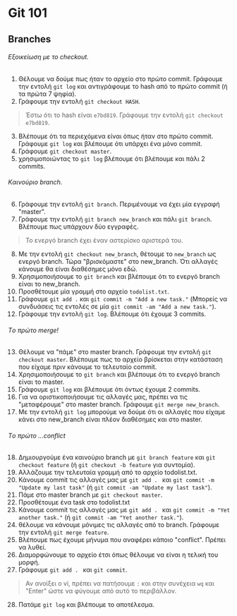 # Git 101
## Branches

###### Εξοικείωση με το checkout.
1. Θέλουμε να δούμε πως ήταν το αρχείο στο πρώτο commit. Γράφουμε την εντολή `git log` και αντιγράφουμε το hash από το πρώτο commit (ή τα πρώτα 7 ψηφία).
2. Γράφουμε την εντολή `git checkout HASH`.
>Έστω ότι το hash είναι `e7bd819`. Γράφουμε την εντολή `git checkout e7bd819`.

3. Βλέπουμε ότι τα περιεχόμενα είναι όπως ήταν στο πρώτο commit. Γράφουμε `git log` και βλέπουμε ότι υπάρχει ένα μόνο commit.
4. Γράφουμε `git checkout master`.
5. χρησιμοποιώντας το `git log` βλέπουμε ότι βλέπουμε και πάλι 2 commits.


###### Kαινούριο branch.
6. Γράφουμε την εντολή `git branch`. Περιμένουμε να έχει μία εγγραφή "master".
7. Γράφουμε την εντολή `git branch new_branch` και πάλι `git branch`. Βλέπουμε πως υπάρχουν δύο εγγραφές.
> Το ενεργό branch έχει έναν αστερίσκο αριστερά του.

8. Με την εντολή `git checkout new_branch`, θέτουμε το `new_branch` ως ενεργό branch. Τώρα "βρισκόμαστε" στο new_branch. Ότι αλλαγές κάνουμε θα είναι διαθέσημες μόνο εδώ.
9. Χρησιμοποιήσουμε το `git branch` και βλέπουμε ότι το ενεργό branch είναι το new_branch.
10. Προσθέτουμε μία γραμμή στο αρχείο `todolist.txt`.
11. Γράφουμε `git add .` και `git commit -m "Add a new task."` (Μπορείς να συνδυάσεις τις εντολές σε μία `git commit -am "Add a new task."`).
12. Γράφουμε την εντολή `git log`. Βλέπουμε ότι έχουμε 3 commits.

###### Tο πρώτο merge!
13. Θέλουμε να "πάμε" στο master branch. Γράφουμε την εντολή `git checkout master`. Βλέπουμε πως το αρχείο βρίσκεται στην κατάσταση που είχαμε πριν κάνουμε το  τελευταίο commit.
14. Χρησιμοποιήσουμε το `git branch` και βλέπουμε ότι το ενεργό branch είναι το master.
15. Γράφουμε `git log` και βλέπουμε ότι όντως έχουμε 2 commits.
16. Για να οριστικοποιήσουμε τις αλλαγές μας, πρέπει να τις "μεταφέρουμε" στο master branch. Γράφουμε `git merge new_branch`.
17. Με την εντολή `git log` μπορούμε να δούμε ότι οι αλλαγές που είχαμε κάνει στο new_branch είναι πλέον διαθέσημες και στο master.

###### Tο πρώτο ...conflict
18. Δημιουργούμε ένα καινούριο branch με `git branch feature` και `git checkout feature` (ή `git checkout -b feature` για συντομία).
19. Αλλάζουμε την τελευταία γραμμή από το αρχείο todolist.txt.
20. Κάνουμε commit τις αλλαγές μας με `git add . ` και `git commit -m "Update my last task"` (ή `git commit -am "Update my last task"`).
21. Πάμε στο master branch με `git checkout master`.
22. Προσθέτουμε ένα task στο todolist.txt
23. Κάνουμε commit τις αλλαγές μας με `git add . ` και `git commit -m "Yet another task."` (ή `git commit -am "Yet another task."`).
24. θέλουμε να κάνουμε μόνιμες τις αλλαγές από το branch. Γράφουμε την εντολή `git merge feature`.
25. Βλέπουμε πως έχουμε μήνυμα που αναφέρει κάποιο "conflict". Πρέπει να λυθεί.
26. Διαμορφώνουμε το αρχείο έτσι όπως θέλουμε να είναι η τελική του μορφή.
27. Γράφουμε `git add . ` και `git commit`.
> Αν ανοίξει ο vi, πρέπει να πατήσουμε `:` και στην συνέχεια `wq` και "Enter" ώστε να φύγουμε από αυτό το περιβάλλον.

28. Πατάμε `git log` και βλέπουμε το αποτέλεσμα.
